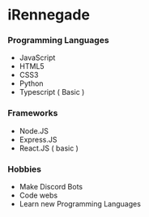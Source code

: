 # iRennegade
### Programming Languages
* JavaScript
* HTML5
* CSS3
* Python
* Typescript ( Basic )

### Frameworks
* Node.JS
* Express.JS
* React.JS ( basic )

### Hobbies
* Make Discord Bots
* Code webs
* Learn new Programming Languages

